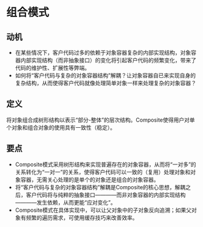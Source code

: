# 组合模式

## 动机

- 在某些情况下，客户代码过多的依赖于对象容器复杂的内部实现结构，对象容器内部实现结构（而非抽象接口）的变化将引起客户代码的频繁变化，带来了代码的维护性、扩展性等弊端。
- 如何将“客户代码与复杂的对象容器结构”解耦？让对象容器自已来实现自身的复杂结构，从而使得客户代码就像处理简单对象一样来处理复杂的对象容器？


## 定义

将对象组合成树形结构以表示“部分-整体”的层次结构。Composite使得用户对单个对象和组合对象的使用具有一致性（稳定）。


## 要点

- Composite模式采用树形结构来实现普遍存在的对象容器，从而将“一对多”的关系转化为“一对一”的关系，使得客户代码可以一致的（复用）处理对象和对象容器，无需关心处理的是单个的对象还是组合的对象容器。
- 将“客户代码与复杂的对象容器结构”解耦是Composite的核心思想，解耦之后，客户代码将与纯粹的抽象接口————而非对象容器的内部实现结构————发生依赖，从而更能“应对变化”。
- Composite模式在具体实现中，可以让父对象中的子对象反向追溯；如果父对象有频繁的遍历需求，可使用缓存技巧来改善效率。
